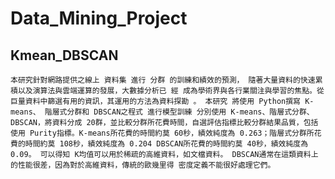 # Data_Mining_Project

Kmean_DBSCAN
------------

    本研究針對網路提供之線上 資料集 進行 分群 的訓練和績效的預測， 隨著大量資料的快速累積以及演算法與雲端運算的發展，大數據分析已 經 成為學術界與各行業關注與學習的焦點。從巨量資料中篩選有用的資訊，其運用的方法為資料探勘 。 本研究 將使用 Python撰寫 K-means、 階層式分群和 DBSCAN之程式 進行模型訓練 分別使用 K-means、階層式分群、 DBSCAN，將資料分成 20群，並比較分群所花費時間，自選評估指標比較分群結果品質，包括使用 Purity指標。K-means所花費的時間約莫 60秒，績效純度為 0.263；階層式分群所花費的時間約莫 108秒，績效純度為 0.204 DBSCAN所花費的時間約莫 40秒，績效純度為 0.09。 可以得知 K均值可以用於稀疏的高維資料，如文檔資料。 DBSCAN通常在這類資料上的性能很差，因為對於高維資料，傳統的歐幾里得 密度定義不能很好處理它們。

